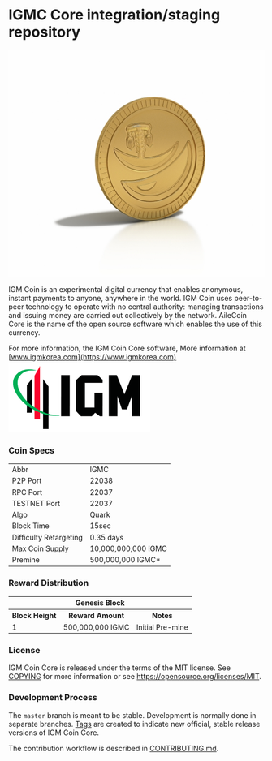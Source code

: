 IGMC Core integration/staging repository
=====================================

[![IGM COIN](https://github.com/IGMCOIN/IGMC/blob/master/img/igmc.jpg)](https://www.igmkorea.com)


IGM Coin is an experimental digital currency that enables anonymous, instant
payments to anyone, anywhere in the world. IGM Coin uses peer-to-peer technology
to operate with no central authority: managing transactions and issuing money
are carried out collectively by the network. AileCoin Core is the name of the open
source software which enables the use of this currency.

For more information, the IGM Coin Core software,
More information at [www.igmkorea.com](https://www.igmkorea.com)
[![IGM](https://github.com/IGMCOIN/IGMC/blob/master/img/IGM_CI.png)](https://www.igmkorea.com)

### Coin Specs

<table>
<tr><td>Abbr</td><td>IGMC</td></tr>
<tr><td>P2P Port</td><td>22038</td></tr>
<tr><td>RPC Port</td><td>22037</td></tr>
  <tr><td>TESTNET Port</td><td>22037</td></tr>
<tr><td>Algo</td><td>Quark</td></tr>
<tr><td>Block Time</td><td>15sec</td></tr>
<tr><td>Difficulty Retargeting</td><td>0.35 days</td></tr>
<tr><td>Max Coin Supply</td><td>10,000,000,000 IGMC</td></tr>
<tr><td>Premine</td><td>500,000,000 IGMC*</td></tr>
</table>


### Reward Distribution

<table>
<th colspan=4>Genesis Block</th>
<tr><th>Block Height</th><th>Reward Amount</th><th>Notes</th></tr>
<tr><td>1</td><td>500,000,000 IGMC</td><td>Initial Pre-mine</td></tr>
</table>


### License

IGM Coin Core is released under the terms of the MIT license. See [COPYING](COPYING) for more
information or see https://opensource.org/licenses/MIT.

### Development Process

The `master` branch is meant to be stable. Development is normally done in separate branches.
[Tags](https://github.com/pointofpublic/pointofpublic/tags) are created to indicate new official,
stable release versions of IGM Coin Core.

The contribution workflow is described in [CONTRIBUTING.md](CONTRIBUTING.md).
